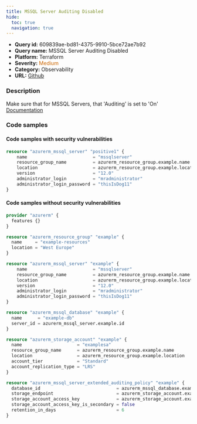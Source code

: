 ```yaml
---
title: MSSQL Server Auditing Disabled
hide:
  toc: true
  navigation: true
---
```


<style>
  .highlight .hll {
    background-color: #ff171742;
  }
  .md-content {
    max-width: 1100px;
    margin: 0 auto;
  }
</style>

-   **Query id:** 609839ae-bd81-4375-9910-5bce72ae7b92
-   **Query name:** MSSQL Server Auditing Disabled
-   **Platform:** Terraform
-   **Severity:** <span style="color:#C60">Medium</span>
-   **Category:** Observability
-   **URL:** [Github](https://github.com/Checkmarx/kics/tree/master/assets/queries/terraform/azure/mssql_server_auditing_disabled)

### Description
Make sure that for MSSQL Servers, that 'Auditing' is set to 'On'<br>
[Documentation](https://registry.terraform.io/providers/hashicorp/azurerm/latest/docs/resources/mssql_server)

### Code samples
#### Code samples with security vulnerabilities
```tf title="Positive test num. 1 - tf file" hl_lines="1"
resource "azurerm_mssql_server" "positive1" {
    name                         = "mssqlserver"
    resource_group_name          = azurerm_resource_group.example.name
    location                     = azurerm_resource_group.example.location
    version                      = "12.0"
    administrator_login          = "mradministrator"
    administrator_login_password = "thisIsDog11"
}
```


#### Code samples without security vulnerabilities
```tf title="Negative test num. 1 - tf file"
provider "azurerm" {
  features {}
}

resource "azurerm_resource_group" "example" {
  name     = "example-resources"
  location = "West Europe"
}

resource "azurerm_mssql_server" "example" {
    name                         = "mssqlserver"
    resource_group_name          = azurerm_resource_group.example.name
    location                     = azurerm_resource_group.example.location
    version                      = "12.0"
    administrator_login          = "mradministrator"
    administrator_login_password = "thisIsDog11"
}

resource "azurerm_mssql_database" "example" {
  name      = "example-db"
  server_id = azurerm_mssql_server.example.id
}

resource "azurerm_storage_account" "example" {
  name                     = "examplesa"
  resource_group_name      = azurerm_resource_group.example.name
  location                 = azurerm_resource_group.example.location
  account_tier             = "Standard"
  account_replication_type = "LRS"
}

resource "azurerm_mssql_server_extended_auditing_policy" "example" {
  database_id                             = azurerm_mssql_database.example.id
  storage_endpoint                        = azurerm_storage_account.example.primary_blob_endpoint
  storage_account_access_key              = azurerm_storage_account.example.primary_access_key
  storage_account_access_key_is_secondary = false
  retention_in_days                       = 6
}

```
